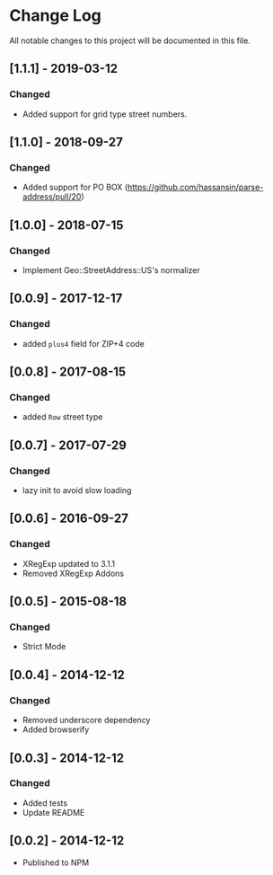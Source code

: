 # Change Log
All notable changes to this project will be documented in this file.

## [1.1.1] - 2019-03-12

### Changed
- Added support for grid type street numbers.

## [1.1.0] - 2018-09-27

### Changed
- Added support for PO BOX (https://github.com/hassansin/parse-address/pull/20)

## [1.0.0] - 2018-07-15

### Changed
- Implement Geo::StreetAddress::US's normalizer

## [0.0.9] - 2017-12-17

### Changed
- added `plus4` field for ZIP+4 code

## [0.0.8] - 2017-08-15

### Changed
- added `Row` street type

## [0.0.7] - 2017-07-29

### Changed
- lazy init to avoid slow loading

## [0.0.6] - 2016-09-27

### Changed
- XRegExp updated to 3.1.1
- Removed XRegExp Addons

## [0.0.5] - 2015-08-18
### Changed
- Strict Mode

## [0.0.4] - 2014-12-12
### Changed
- Removed underscore dependency
- Added browserify

## [0.0.3] - 2014-12-12
### Changed
- Added tests 
- Update README

## [0.0.2] - 2014-12-12
- Published to NPM
